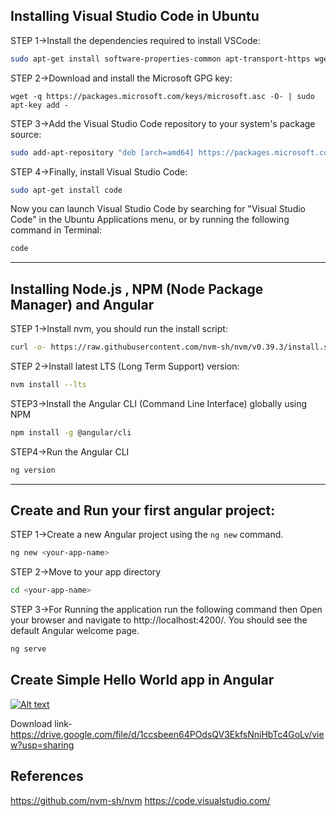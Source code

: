 ## Installing Visual Studio Code in Ubuntu

STEP 1->Install the dependencies required to install VSCode:

```bash
sudo apt-get install software-properties-common apt-transport-https wget
```
STEP 2->Download and install the Microsoft GPG key:

```baash
wget -q https://packages.microsoft.com/keys/microsoft.asc -O- | sudo apt-key add -
```

STEP 3->Add the Visual Studio Code repository to your system's package source:

```bash
sudo add-apt-repository "deb [arch=amd64] https://packages.microsoft.com/repos/vscode stable main"
```
STEP 4->Finally, install Visual Studio Code:

```bash
sudo apt-get install code
```
Now you can launch Visual Studio Code by searching for "Visual Studio Code" in the Ubuntu Applications menu, or by running the following command in Terminal:

```bash
code
```

---

## Installing Node.js , NPM (Node Package Manager) and Angular

STEP 1->Install nvm, you should run the install script:

```bash
curl -o- https://raw.githubusercontent.com/nvm-sh/nvm/v0.39.3/install.sh | bash
```

STEP 2->Install latest LTS (Long Term Support) version:

```bash
nvm install --lts
```

STEP3->Install the Angular CLI (Command Line Interface) globally using NPM

```bash
npm install -g @angular/cli
```

STEP4->Run the Angular CLI


```bash
ng version
```

---

## Create and Run your first angular project:

STEP 1->Create a new Angular project using the `ng new` command.

```bash
ng new <your-app-name>
```

STEP 2->Move to your app directory

```bash
cd <your-app-name>
```

STEP 3->For Running the application run the following command then Open your browser and navigate to http://localhost:4200/.
You should see the default Angular welcome page.

```bash
ng serve
```

## Create Simple Hello World app in Angular

[![Alt text](https://img.youtube.com/vi/U815Ur5IhyQ/0.jpg)](https://www.youtube.com/watch?v=U815Ur5IhyQ)


Download link- https://drive.google.com/file/d/1ccsbeen64POdsQV3EkfsNniHbTc4GoLv/view?usp=sharing

## References

https://github.com/nvm-sh/nvm
https://code.visualstudio.com/

